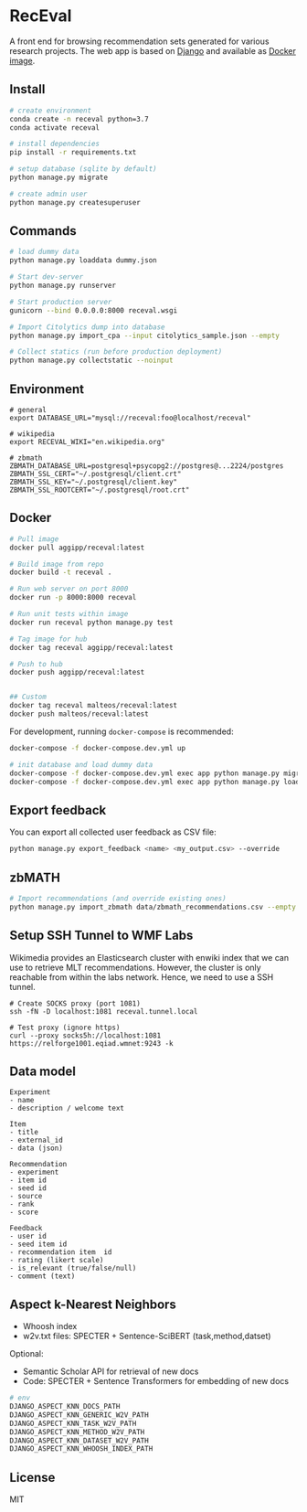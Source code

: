 # RecEval

A front end for browsing recommendation sets generated for various research projects. 
The web app is based on [Django](https://docs.djangoproject.com) and available as
[Docker image](https://hub.docker.com/r/aggipp/receval/).

## Install

```bash
# create environment
conda create -n receval python=3.7
conda activate receval

# install dependencies
pip install -r requirements.txt

# setup database (sqlite by default)
python manage.py migrate

# create admin user
python manage.py createsuperuser
```

## Commands

```bash
# load dummy data
python manage.py loaddata dummy.json

# Start dev-server
python manage.py runserver

# Start production server
gunicorn --bind 0.0.0.0:8000 receval.wsgi

# Import Citolytics dump into database
python manage.py import_cpa --input citolytics_sample.json --empty

# Collect statics (run before production deployment)
python manage.py collectstatic --noinput
```

## Environment
```
# general
export DATABASE_URL="mysql://receval:foo@localhost/receval"

# wikipedia
export RECEVAL_WIKI="en.wikipedia.org"

# zbmath
ZBMATH_DATABASE_URL=postgresql+psycopg2://postgres@...2224/postgres
ZBMATH_SSL_CERT="~/.postgresql/client.crt"
ZBMATH_SSL_KEY="~/.postgresql/client.key"
ZBMATH_SSL_ROOTCERT="~/.postgresql/root.crt"

```

## Docker

```bash
# Pull image
docker pull aggipp/receval:latest

# Build image from repo
docker build -t receval .

# Run web server on port 8000
docker run -p 8000:8000 receval

# Run unit tests within image
docker run receval python manage.py test

# Tag image for hub
docker tag receval aggipp/receval:latest  

# Push to hub
docker push aggipp/receval:latest


## Custom
docker tag receval malteos/receval:latest
docker push malteos/receval:latest


```

For development, running `docker-compose` is recommended:

```bash
docker-compose -f docker-compose.dev.yml up

# init database and load dummy data
docker-compose -f docker-compose.dev.yml exec app python manage.py migrate
docker-compose -f docker-compose.dev.yml exec app python manage.py loaddata dummy.json
```

## Export feedback

You can export all collected user feedback as CSV file:

```bash
python manage.py export_feedback <name> <my_output.csv> --override
```

## zbMATH

```bash
# Import recommendations (and override existing ones)
python manage.py import_zbmath data/zbmath_recommendations.csv --empty
```

## Setup SSH Tunnel to WMF Labs

Wikimedia provides an Elasticsearch cluster with enwiki index that we can use to retrieve MLT recommendations. 
However, the cluster is only reachable from within the labs network. Hence, we need to use a SSH tunnel.

```
# Create SOCKS proxy (port 1081)
ssh -fN -D localhost:1081 receval.tunnel.local

# Test proxy (ignore https)
curl --proxy socks5h://localhost:1081 https://relforge1001.eqiad.wmnet:9243 -k
```

## Data model

```
Experiment
- name
- description / welcome text

Item
- title
- external_id
- data (json)

Recommendation
- experiment
- item id
- seed id
- source
- rank
- score

Feedback
- user id
- seed item id
- recommendation item  id
- rating (likert scale)
- is_relevant (true/false/null)
- comment (text)

```

## Aspect k-Nearest Neighbors

- Whoosh index
- w2v.txt files: SPECTER + Sentence-SciBERT (task,method,datset)

Optional:
- Semantic Scholar API for retrieval of new docs
- Code: SPECTER + Sentence Transformers for embedding of new docs

```bash
# env
DJANGO_ASPECT_KNN_DOCS_PATH
DJANGO_ASPECT_KNN_GENERIC_W2V_PATH
DJANGO_ASPECT_KNN_TASK_W2V_PATH
DJANGO_ASPECT_KNN_METHOD_W2V_PATH
DJANGO_ASPECT_KNN_DATASET_W2V_PATH
DJANGO_ASPECT_KNN_WHOOSH_INDEX_PATH
```

## License

MIT